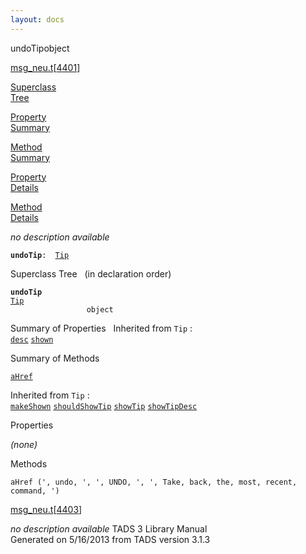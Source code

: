 ```yaml
---
layout: docs
---
```

<span class="title">undoTip</span><span class="type">object</span>

[msg_neu.t](../file/msg_neu.t.html)\[[4401](../source/msg_neu.t.html#4401)\]

[Superclass  
Tree](#_SuperClassTree_)

[Property  
Summary](#_PropSummary_)

[Method  
Summary](#_MethodSummary_)

[Property  
Details](#_Properties_)

[Method  
Details](#_Methods_)



*no description available*

**`undoTip`**` :   `[`Tip`](../object/Tip.html)



<span id="_SuperClassTree_"></span>



<span class="hdln">Superclass Tree</span>   (in declaration order)



**`undoTip`**  
[`Tip`](../object/Tip.html)  
`                 object`  
<span id="_PropSummary_"></span>



<span class="hdln">Summary of Properties</span>  
Inherited from `Tip` :  
[`desc`](../object/Tip.html#desc) [`shown`](../object/Tip.html#shown)

<span id="_MethodSummary_"></span>



<span class="hdln">Summary of Methods</span>  



[`aHref`](#aHref)

Inherited from `Tip` :  
[`makeShown`](../object/Tip.html#makeShown) [`shouldShowTip`](../object/Tip.html#shouldShowTip) [`showTip`](../object/Tip.html#showTip) [`showTipDesc`](../object/Tip.html#showTipDesc)

<span id="_Properties_"></span>



<span class="hdln">Properties</span>  



*(none)* <span id="_Methods_"></span>



<span class="hdln">Methods</span>  



<span id="aHref"></span>

`aHref (', undo, ', ', UNDO, ', ', Take, back, the, most, recent, command, ')`

[msg_neu.t](../file/msg_neu.t.html)\[[4403](../source/msg_neu.t.html#4403)\]



*no description available*
TADS 3 Library Manual  
Generated on 5/16/2013 from TADS version 3.1.3


